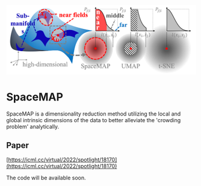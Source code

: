 ![image](image/spacemap-main.png)

# SpaceMAP

SpaceMAP is a dimensionality reduction method utilizing the local and global intrinsic dimensions of the data to better alleviate the 'crowding problem' analytically. 

## Paper

[https://icml.cc/virtual/2022/spotlight/18170](https://icml.cc/virtual/2022/spotlight/18170)

The code will be available soon.

